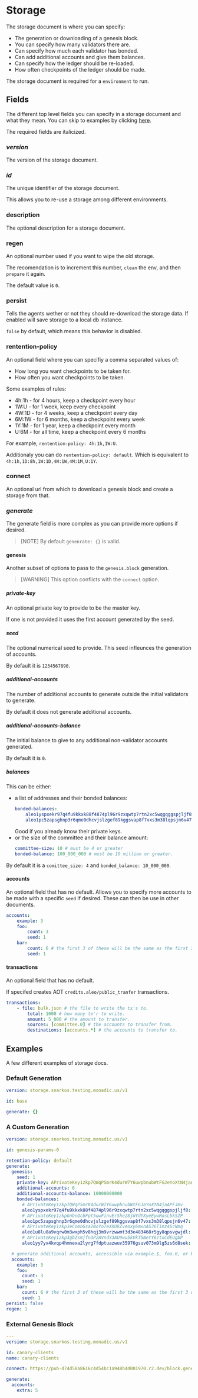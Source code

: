 # Storage

The storage document is where you can specify:

- The generation or downloading of a genesis block.
- You can specify how many validators there are.
- Can specify how much each validator has bonded.
- Can add additional accounts and give them balances.
- Can specify how the ledger should be re-loaded.
- How often checkpoints of the ledger should be made.

The storage document is required for a `environment` to run.

## Fields

The different top level fields you can specify in a storage document and what they mean. You can skip to examples by clicking [here](#examples).

The required fields are italicized.

### _version_

The version of the storage document.

### _id_

The unique identifier of the storage document.

This allows you to re-use a storage among different environments.

### description

The optional description for a storage document.

### regen

An optional number used if you want to wipe the old storage.

The recomendation is to increment this number, `clean` the env, and then `prepare` it again.

The default value is `0`.

### persist

Tells the agents wether or not they should re-download the storage data. If enabled will save storage to a local db instance.

`false` by default, which means this behavior is disabled.

### rentention-policy

An optional field where you can specifiy a comma separated values of:
- How long you want checkpoints to be taken for.
- How often you want checkpoints to be taken.

Some examples of rules:

- 4h:1h - for 4 hours, keep a checkpoint every hour
- 1W:U - for 1 week, keep every checkpoint
- 4W:1D - for 4 weeks, keep a checkpoint every day
- 6M:1W - for 6 months, keep a checkpoint every week
- 1Y:1M - for 1 year, keep a checkpoint every month
- U:6M - for all time, keep a checkpoint every 6 months

For example, `rentention-policy: 4h:1h,1W:U`.

Additionaly you can do `rentention-policy: default`. Which is equivalent to `4h:1h,1D:8h,1W:1D,4W:1W,4M:1M,U:1Y`.

### connect

An optional url from which to download a genesis block and create a storage from that.

### _generate_

The generate field is more complex as you can provide more options if desired.

> [NOTE] By default `genenrate: {}` is valid.


#### genesis

Another subset of options to pass to the `genesis.block` generation.

> [WARNING] This option conflicts with the `connect` option.

##### private-key

An optional private key to provide to be the master key.

If one is not provided it uses the first account generated by the seed.

##### seed

The optional numerical seed to provide. This seed infleunces the generation of accounts.

By default it is `1234567890`.

##### additional-accounts

The number of additional accounts to generate outside the initial validators to generate.

By default it does not generate additional accounts.

##### additional-accounts-balance

The initial balance to give to any additional non-validator accounts generated.

By default it is `0`.

##### balances

This can be either:

- a list of addresses and their bonded balances:
	```yaml
	bonded-balances:
		aleo1yspxekr97q4fu9kkxk88f4874pl96r9zxqwtp7rtn2xc5wqgqggspjljf8: 10000000000000
		aleo1pc5zapsghnp3r6qme0dhcvjslzgef89kggsvap8f7vxs3m38lqpsjn6v47: 10000000000000
	```
	Good if you already know their private keys.
- or the size of the committee and their balance amount:
	```yaml
	committee-size: 10 # must be 4 or greater
	bonded-balance: 100_000_000 # must be 10 million or greater.
	```

By default it is a `comittee_size: 4` and `bonded_balance: 10_000_000`.

#### accounts

An optional field that has no default. Allows you to specify more accounts to be made with a specific `seed` if desired. These can then be use in other documents.

```yaml
accounts:
	example: 3
	foo:
		count: 3
		seed: 1
	bar:
		count: 6 # the first 3 of these will be the same as the first 3 of `foo`
		seed: 1
```

#### transactions

An optional field that has no default.

If specifed creates AOT `credits.aleo/public_tranfer` transactions.

```yaml
transactions:
	- file: bulk.json # the file to write the tx's to.
		total: 1000 # how many tx'r to write.
		amount: 5_000 # the amount to transfer.
		sources: [committee.0] # the accounts to transfer from.
		destinations: [accounts.*] # the accounts to transfer to.
```

## Examples

A few different examples of storage docs.

### Default Generation

```yaml
version: storage.snarkos.testing.monadic.us/v1

id: base

generate: {}
```

### A Custom Generation

```yaml
version: storage.snarkos.testing.monadic.us/v1

id: genesis-params-0

retention-policy: default
generate:
  genesis:
    seed: 1
    private-key: APrivateKey1zkp7QWqPSmrK4durW7Y6uwpbnubWtFGJeYoXtN4jaAPFJmv
    additional-accounts: 6
    additional-accounts-balance: 10000000000
    bonded-balances:
      # APrivateKey1zkp7QWqPSmrK4durW7Y6uwpbnubWtFGJeYoXtN4jaAPFJmv
      aleo1yspxekr97q4fu9kkxk88f4874pl96r9zxqwtp7rtn2xc5wqgqggspjljf8: 10000000000000
      # APrivateKey1zkpGnbnQcbFpt5uwFinvErShe28jWYdYXyeEywRosLbkSZP
      aleo1pc5zapsghnp3r6qme0dhcvjslzgef89kggsvap8f7vxs3m38lqpsjn6v47: 10000000000000
      # APrivateKey1zkpJeComnGsa2NoYo7eXXUkZveoxy6mxnAS36Timz46cNmq
      aleo1u8lu8a9vqrw0m3wxph5v8hqj3m9vrzwwmt3d3e483468r5gy8qpsvgwjdl: 10000000000000
      # APrivateKey1zkp3gbZsmjfn3P2AVndY3AU9wu5kVkT5NetY6ztxCdEUgbP
      aleo1yy7yx4kvqp4hmnexa2lyrg7fdptuazwuv35976gsuv073m9lg5zs6d8sek: 10000000000000

  # generate additional accounts, accessible via example.$, foo.0, or bar.1 in `key` fields in later documents
  accounts:
    example: 3
    foo:
      count: 3
      seed: 1
    bar:
      count: 6 # the first 3 of these will be the same as the first 3 of `foo`
      seed: 1
persist: false
regen: 1
```

### External Genesis Block

```yaml
---
version: storage.snarkos.testing.monadic.us/v1

id: canary-clients
name: canary-clients

connect: https://pub-d74d58a8616c4d54bc1a948b4d001970.r2.dev/block.genesis

generate:
  accounts:
    extra: 5
```